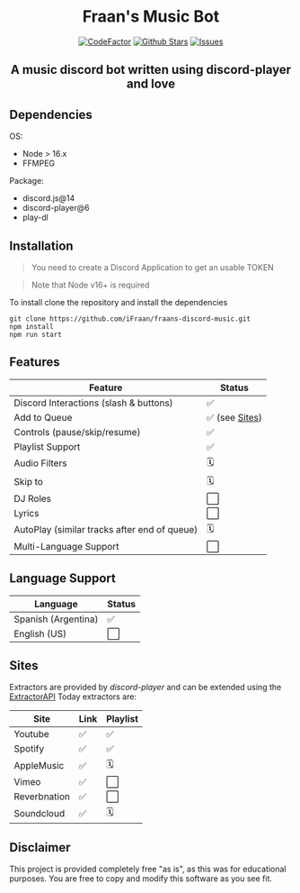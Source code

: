 <div align="center">
	<h1>Fraan's Music Bot</h1>
	<a href="https://www.codefactor.io/repository/github/ifraan/fraans-discord-music"><img src="https://www.codefactor.io/repository/github/ifraan/fraans-discord-music/badge" alt="CodeFactor" /></a>
	<a href="https://github.com/iFraan/fraans-discord-music"><img src="https://badgen.net/github/stars/iFraan/fraans-discord-music?color=yellow" alt="Github Stars"/></a>
	<a href="https://github.com/iFraan/fraans-discord-music/issues"><img src="https://badgen.net/github/open-issues/iFraan/fraans-discord-music?color=green" alt="Issues"/></a>
	<h2>A music discord bot written using discord-player and love</h2>
</div>

## Dependencies

OS:

-   Node > 16.x
-   FFMPEG

Package:

-   discord.js@14
-   discord-player@6
-   play-dl

## Installation

> You need to create a Discord Application to get an usable TOKEN

> Note that Node v16+ is required

To install clone the repository and install the dependencies

```shell
git clone https://github.com/iFraan/fraans-discord-music.git
npm install
npm run start
```

## Features

| Feature                                      | Status                   |
| -------------------------------------------- | ------------------------ |
| Discord Interactions (slash & buttons)       | ✅                       |
| Add to Queue                                 | ✅ (see [Sites](#sites)) |
| Controls (pause/skip/resume)                 | ✅                       |
| Playlist Support                             | ✅                       |
| Audio Filters                                | 🗓️                       |
| Skip to                                      | 🗓️                       |
| DJ Roles                                     | ⬜                       |
| Lyrics                                       | ⬜                       |
| AutoPlay (similar tracks after end of queue) | 🗓️                       |
| Multi-Language Support                       | ⬜                       |

## Language Support

| Language            | Status |
| ------------------- | ------ |
| Spanish (Argentina) | ✅     |
| English (US)        | ⬜     |

## Sites

Extractors are provided by _discord-player_ and can be extended using the [ExtractorAPI](https://discord-player.js.org/docs/guides/creating-extractor)
Today extractors are:

| Site         | Link | Playlist |
| ------------ | ---- | -------- |
| Youtube      | ✅   | ✅       |
| Spotify      | ✅   | ✅       |
| AppleMusic   | ✅   | 🗓️       |
| Vimeo        | ✅   | ⬜       |
| Reverbnation | ✅   | ⬜       |
| Soundcloud   | ✅   | 🗓️       |

## Disclaimer

This project is provided completely free "as is", as this was for educational purposes. You are free to copy and modify this software as you see fit.
